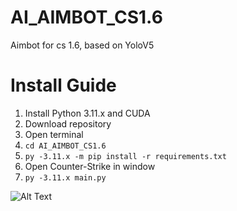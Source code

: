 # AI_AIMBOT_CS1.6
Aimbot for cs 1.6, based on YoloV5

# Install Guide
1. Install Python 3.11.x and CUDA
2. Download repository
3. Open terminal
5. ```cd AI_AIMBOT_CS1.6```
6. ```py -3.11.x -m pip install -r requirements.txt```
7. Open Counter-Strike in window
8. ```py -3.11.x main.py```

![Alt Text]([https://media.giphy.com/media/vFKqnCdLPNOKc/giphy.gif](https://media.giphy.com/media/aw9YbuRWB3O9eVVPMY/giphy.gif)https://media.giphy.com/media/aw9YbuRWB3O9eVVPMY/giphy.gif)
